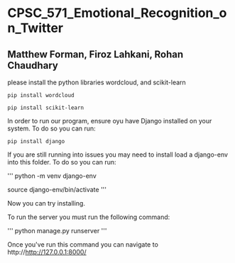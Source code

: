 # CPSC_571_Emotional_Recognition_on_Twitter 

## Matthew Forman, Firoz Lahkani, Rohan Chaudhary

please install the python libraries wordcloud, and scikit-learn

```
pip install wordcloud

pip install scikit-learn
```

In order to run our program, ensure oyu have Django installed on your system. To do so you can run:

```
pip install django
```
If you are still running into issues you may need to install load a django-env into this folder. To do so you can run:

'''
python -m venv django-env

source django-env/bin/activate
'''

Now you can try installing. 

To run the server you must run the following command:

'''
python manage.py runserver
'''

Once you've run this command you can navigate to http://http://127.0.0.1:8000/

